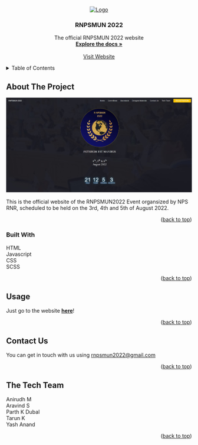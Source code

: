<div id="top"></div>
<br />
<div align="center">
  <a href="https://github.com/rnpsmun2022/rnpsmun2022.github.io">
    <img src="logo.png" alt="Logo" width="80" height="80">
  </a>
  <h3 align="center">RNPSMUN 2022</h3>
  <p align="center">
    The official RNPSMUN 2022 website
    <br />
    <a href="https://github.com/rnpsmun2022/rnpsmun2022.github.io"><strong>Explore the docs »</strong></a>
    <br />
    <br />
    <a href="https://rnpsmun2022.github.io/">Visit Website</a>
  </p>
</div>

<details>
  <summary>Table of Contents</summary>
  <ol>
    <li>
      <a href="#about-the-project">About The Project</a>
      <ul>
        <li><a href="#built-with">Built With</a></li>
      </ul>
    </li>
    <li><a href="#usage">Usage</a></li>
    <li><a href="#contact">Contact Us</a></li>
    <li><a href="#acknowledgments">The Tech Team</a></li>
  </ol>
</details>



## About The Project

<img src="./images/sc.jpg" />

This is the official website of the RNPSMUN2022 Event organsized by NPS RNR, scheduled to be held on the 3rd, 4th and 5th of August 2022.

<p align="right">(<a href="#top">back to top</a>)</p>



### Built With

HTML<br>Javascript<br>CSS<br>SCSS

<p align="right">(<a href="#top">back to top</a>)</p>


## Usage

Just go to the website <a href="https://github.com/rnpsmun2022/rnpsmun2022.github.io"><strong>here</strong></a>!

<p align="right">(<a href="#top">back to top</a>)</p>


## Contact Us

You can get in touch with us using rnpsmun2022@gmail.com

<p align="right">(<a href="#top">back to top</a>)</p>


<!-- ACKNOWLEDGMENTS -->
## The Tech Team
Anirudh M<br>
Aravind S<br>
Parth K Dubal<br>
Tarun K<br>
Yash Anand


<p align="right">(<a href="#top">back to top</a>)</p>
